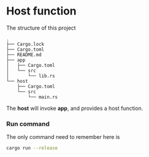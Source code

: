 # Host function

The structure of this project

```
.
├── Cargo.lock
├── Cargo.toml
├── README.md
├── app
│   ├── Cargo.toml
│   └── src
│       └── lib.rs
└── host
    ├── Cargo.toml
    └── src
        └── main.rs
```

The **host** will invoke **app**, and provides a host function.

### Run command

The only command need to remember here is

```sh
cargo run --release
```
